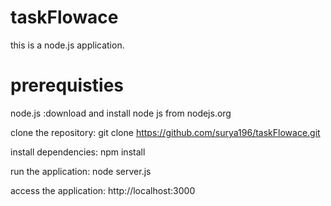 # taskFlowace
this is a node.js application.

# prerequisties
node.js :download and install node js from nodejs.org

clone the repository: git clone https://github.com/surya196/taskFlowace.git

install dependencies: npm install

run the application: node server.js

access the application: http://localhost:3000
